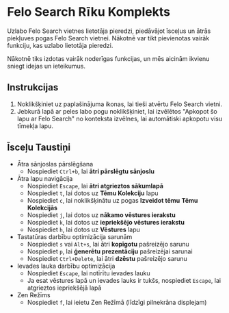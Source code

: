 # Felo Search Rīku Komplekts

Uzlabo Felo Search vietnes lietotāja pieredzi, piedāvājot īsceļus un ātrās piekļuves pogas Felo Search vietnei. Nākotnē var tikt pievienotas vairāk funkciju, kas uzlabo lietotāja pieredzi.

Nākotnē tiks izdotas vairāk noderīgas funkcijas, un mēs aicinām ikvienu sniegt idejas un ieteikumus.

## Instrukcijas

1. Noklikšķiniet uz paplašinājuma ikonas, lai tieši atvērtu Felo Search vietni.
2. Jebkurā lapā ar peles labo pogu noklikšķiniet, lai izvēlētos "Apkopot šo lapu ar Felo Search" no konteksta izvēlnes, lai automātiski apkopotu visu tīmekļa lapu.

## Īsceļu Taustiņi

- Ātra sānjoslas pārslēgšana
  - Nospiediet `Ctrl+b`, lai **ātri pārslēgtu sānjoslu**
- Ātra lapu navigācija
  - Nospiediet `Escape`, lai **ātri atgrieztos sākumlapā**
  - Nospiediet `t`, lai dotos uz **Tēmu Kolekciju** lapu
  - Nospiediet `c`, lai noklikšķinātu uz pogas **Izveidot tēmu** **Tēmu Kolekcijās**
  - Nospiediet `j`, lai dotos uz **nākamo vēstures ierakstu**
  - Nospiediet `k`, lai dotos uz **iepriekšējo vēstures ierakstu**
  - Nospiediet `h`, lai dotos uz **Vēstures** lapu
- Tastatūras darbību optimizācija sarunām
  - Nospiediet `s` vai `Alt+s`, lai ātri **kopīgotu** pašreizējo sarunu
  - Nospiediet `p`, lai **ģenerētu prezentāciju** pašreizējai sarunai
  - Nospiediet `Ctrl+Delete`, lai ātri **dzēstu** pašreizējo sarunu
- Ievades lauka darbību optimizācija
  - Nospiediet `Escape`, lai notīrītu ievades lauku
  - Ja esat vēstures lapā un ievades lauks ir tukšs, nospiediet `Escape`, lai atgrieztos iepriekšējā lapā
- Zen Režīms
  - Nospiediet `f`, lai ieietu Zen Režīmā (līdzīgi pilnekrāna displejam)
